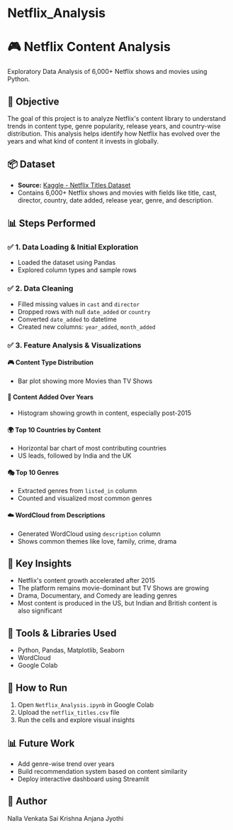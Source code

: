 # Netflix_Analysis
# 🎮 Netflix Content Analysis

Exploratory Data Analysis of 6,000+ Netflix shows and movies using Python.

## 🌟 Objective

The goal of this project is to analyze Netflix's content library to understand trends in content type, genre popularity, release years, and country-wise distribution. This analysis helps identify how Netflix has evolved over the years and what kind of content it invests in globally.

## 📦 Dataset

* **Source:** [Kaggle - Netflix Titles Dataset](https://www.kaggle.com/datasets/shivamb/netflix-shows)
* Contains 6,000+ Netflix shows and movies with fields like title, cast, director, country, date added, release year, genre, and description.

## 📊 Steps Performed

### ✅ 1. Data Loading & Initial Exploration

* Loaded the dataset using Pandas
* Explored column types and sample rows

### ✅ 2. Data Cleaning

* Filled missing values in `cast` and `director`
* Dropped rows with null `date_added` or `country`
* Converted `date_added` to datetime
* Created new columns: `year_added`, `month_added`

### ✅ 3. Feature Analysis & Visualizations

#### 🎮 Content Type Distribution

* Bar plot showing more Movies than TV Shows

#### 📅 Content Added Over Years

* Histogram showing growth in content, especially post-2015

#### 🌍 Top 10 Countries by Content

* Horizontal bar chart of most contributing countries
* US leads, followed by India and the UK

#### 🎭 Top 10 Genres

* Extracted genres from `listed_in` column
* Counted and visualized most common genres

#### ☁️ WordCloud from Descriptions

* Generated WordCloud using `description` column
* Shows common themes like love, family, crime, drama

## 📍 Key Insights

* Netflix's content growth accelerated after 2015
* The platform remains movie-dominant but TV Shows are growing
* Drama, Documentary, and Comedy are leading genres
* Most content is produced in the US, but Indian and British content is also significant

## 📖 Tools & Libraries Used

* Python, Pandas, Matplotlib, Seaborn
* WordCloud
* Google Colab



## 🚀 How to Run

1. Open `Netflix_Analysis.ipynb` in Google Colab
2. Upload the `netflix_titles.csv` file
3. Run the cells and explore visual insights

## 📊 Future Work

* Add genre-wise trend over years
* Build recommendation system based on content similarity
* Deploy interactive dashboard using Streamlit

## 🔖 Author

Nalla Venkata Sai Krishna Anjana Jyothi
